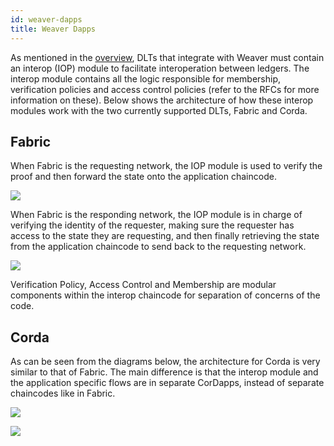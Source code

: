```yaml
---
id: weaver-dapps
title: Weaver Dapps
---
```


<!--
 Copyright IBM Corp. All Rights Reserved.

 SPDX-License-Identifier: CC-BY-4.0
 -->

As mentioned in the [overview](./overview.md), DLTs that integrate with Weaver must contain an interop (IOP) module to facilitate interoperation between ledgers. The interop module contains all the logic responsible for membership, verification policies and access control policies (refer to the RFCs for more information on these). Below shows the architecture of how these interop modules work with the two currently supported DLTs, Fabric and Corda.

## Fabric

When Fabric is the requesting network, the IOP module is used to verify the proof and then forward the state onto the application chaincode.

![](/architecture-assets/fabric_dapp_flow1.png)

When Fabric is the responding network, the IOP module is in charge of verifying the identity of the requester, making sure the requester has access to the state they are requesting, and then finally retrieving the state from the application chaincode to send back to the requesting network.

![](/architecture-assets/fabric_dapp_flow2.png)

Verification Policy, Access Control and Membership are modular components within the interop chaincode for separation of concerns of the code.

## Corda

As can be seen from the diagrams below, the architecture for Corda is very similar to that of Fabric. The main difference is that the interop module and the application specific flows are in separate CorDapps, instead of separate chaincodes like in Fabric.

![](/architecture-assets/corda_dapp_flow1.png)

![](/architecture-assets/corda_dapp_flow2.png)
